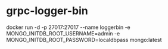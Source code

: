 # grpc-logger-bin

docker run -d -p 27017:27017 --name loggerbin -e MONGO_INITDB_ROOT_USERNAME=admin -e MONGO_INITDB_ROOT_PASSWORD=localdbpass mongo:latest